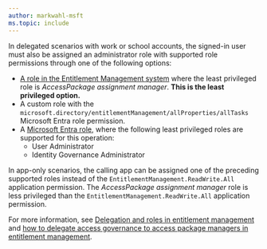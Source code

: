 ```yaml
---
author: markwahl-msft
ms.topic: include
---
```


<!-- Applies to:
- accessPackageAssignment
- accessPackageAssignmentPolicy
- accessPackageAssignmentRequest
- accessPackageAssignmentRequestWorkflowExtension
- accessPackageAssignmentWorkflowExtension
-->

In delegated scenarios with work or school accounts, the signed-in user must also be assigned an administrator role with supported role permissions through one of the following options:

- [A role in the Entitlement Management system](/entra/id-governance/entitlement-management-delegate) where the least privileged role is *AccessPackage assignment manager*. **This is the least privileged option.**
- A custom role with the `microsoft.directory/entitlementManagement/allProperties/allTasks` Microsoft Entra role permission.
- A [Microsoft Entra role](/entra/identity/role-based-access-control/permissions-reference?toc=%2Fgraph%2Ftoc.json), where the following least privileged roles are supported for this operation:
    - User Administrator
    - Identity Governance Administrator

In app-only scenarios, the calling app can be assigned one of the preceding supported roles instead of the `EntitlementManagement.ReadWrite.All` application permission. The *AccessPackage assignment manager* role is less privileged than the `EntitlementManagement.ReadWrite.All` application permission.

For more information, see [Delegation and roles in entitlement management](/entra/id-governance/entitlement-management-delegate) and [how to delegate access governance to access package managers in entitlement management](/entra/id-governance/entitlement-management-delegate-managers).

